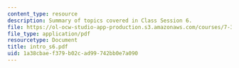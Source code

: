 ```yaml
---
content_type: resource
description: Summary of topics covered in Class Session 6.
file: https://ol-ocw-studio-app-production.s3.amazonaws.com/courses/7-340-ubiquitination-the-proteasome-and-human-disease-fall-2004/1a38cbaef379b02cad99742bb0e7a090_intro_s6.pdf
file_type: application/pdf
resourcetype: Document
title: intro_s6.pdf
uid: 1a38cbae-f379-b02c-ad99-742bb0e7a090
---
```

